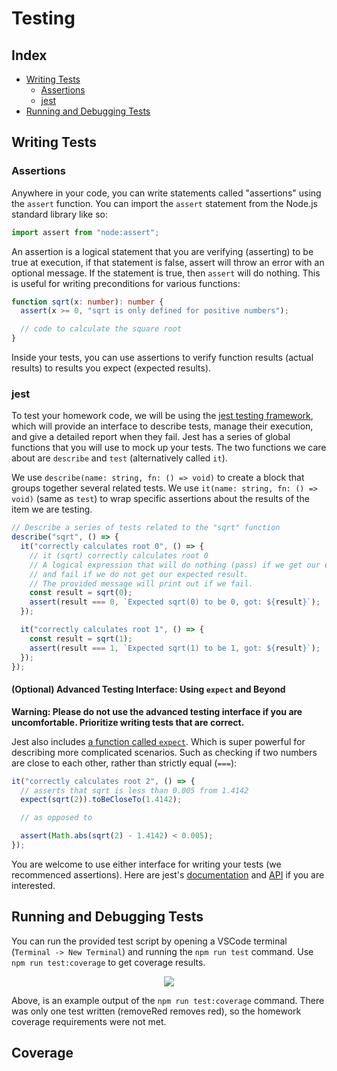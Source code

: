 # Testing

## Index

- [Writing Tests](#writing-tests)
  - [Assertions](#assertions)
  - [jest](#jest)
- [Running and Debugging Tests](#running-and-debugging-tests)

## Writing Tests

### Assertions

Anywhere in your code, you can write statements called "assertions" using the `assert` function. You can import the `assert` statement from the Node.js standard library like so:

```ts
import assert from "node:assert";
```

An assertion is a logical statement that you are verifying (asserting) to be true at execution, if that statement is false, assert will throw an error with an optional message. If the statement is true, then `assert` will do nothing. This is useful for writing preconditions for various functions:

```ts
function sqrt(x: number): number {
  assert(x >= 0, "sqrt is only defined for positive numbers");

  // code to calculate the square root
}
```

Inside your tests, you can use assertions to verify function results (actual results) to results you expect (expected results).

### jest

To test your homework code, we will be using the [jest testing framework](https://jestjs.io/), which will provide an interface to describe tests, manage their execution, and give a detailed report when they fail. Jest has a series of global functions that you will use to mock up your tests. The two functions we care about are `describe` and `test` (alternatively called `it`).

We use `describe(name: string, fn: () => void)` to create a block that groups together several related tests. We use `it(name: string, fn: () => void)` (same as `test`) to wrap specific assertions about the results of the item we are testing.

```ts
// Describe a series of tests related to the "sqrt" function
describe("sqrt", () => {
  it("correctly calculates root 0", () => {
    // it (sqrt) correctly calculates root 0
    // A logical expression that will do nothing (pass) if we get our expected result,
    // and fail if we do not get our expected result.
    // The provided message will print out if we fail.
    const result = sqrt(0);
    assert(result === 0, `Expected sqrt(0) to be 0, got: ${result}`);
  });

  it("correctly calculates root 1", () => {
    const result = sqrt(1);
    assert(result === 1, `Expected sqrt(1) to be 1, got: ${result}`);
  });
});
```

#### (Optional) Advanced Testing Interface: Using `expect` and Beyond

**Warning: Please do not use the advanced testing interface if you are uncomfortable. Prioritize writing tests that are correct.**

Jest also includes [a function called `expect`](https://jestjs.io/docs/expect). Which is super powerful for describing more complicated scenarios. Such as checking if two numbers are close to each other, rather than strictly equal (`===`):

```ts
it("correctly calculates root 2", () => {
  // asserts that sqrt is less than 0.005 from 1.4142
  expect(sqrt(2)).toBeCloseTo(1.4142);

  // as opposed to

  assert(Math.abs(sqrt(2) - 1.4142) < 0.005);
});
```

You are welcome to use either interface for writing your tests (we recommenced assertions). Here are jest's [documentation](https://jestjs.io/docs/getting-started) and [API](https://jestjs.io/docs/api) if you are interested.

## Running and Debugging Tests

You can run the provided test script by opening a VSCode terminal (`Terminal -> New Terminal`) and running the `npm run test` command. Use `npm run test:coverage` to get coverage results.

<p align="center">
  <img src="../../media/jest-output.png" />
</p>

Above, is an example output of the `npm run test:coverage` command. There was only one test written (removeRed removes red), so the homework coverage requirements were not met.

## Coverage

